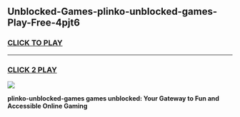 
## Unblocked-Games-plinko-unblocked-games-Play-Free-4pjt6
<h3>
<a href="https://premium76.site?title=plinko-unblocked-games&ref=21A">CLICK TO PLAY</a></h3>
<hr>

<h3>
<a href="https://premium76.site?title=plinko-unblocked-games&ref=21A">CLICK 2 PLAY</a>
  
</h3>

<a href="https://premium76.site?title=plinko-unblocked-games&ref=21A"><img src="https://clearcache.store/games.png"></a>


**plinko-unblocked-games games unblocked: Your Gateway to Fun and Accessible Online Gaming**
